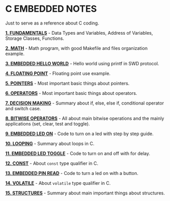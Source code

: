 # C EMBEDDED NOTES
Just to serve as a reference about C coding.

__[1. FUNDAMENTALS](01_FUNDAMENTALS/)__ - Data Types and Variables, Address of Variables, Storage Classes, Functions.

__[2. MATH](02_MATH/)__ - Math program, with good Makefile and files organization example.

__[3. EMBEDDED HELLO WORLD](03_EMBEDDED_HELLO_WORLD/)__ - Hello world using printf in SWD protocol.

__[4. FLOATING POINT](04_FLOATING_POINT/)__ - Floating point use example.

__[5. POINTERS](05_POINTERS/)__ - Most important basic things about pointers.

__[6. OPERATORS](06_OPERATORS/)__ - Most important basic things about operators.

__[7. DECISION MAKING](07_DECISION_MAKING/)__ - Summary about if, else, else if, conditional operator and switch case.

__[8. BITWISE OPERATORS](08_BITWISE_OPERATORS/)__ - All about main bitwise operations and the mainly applications (set, clear, test and toggle).

__[9. EMBEDDED LED ON](09_EMBEDDED_LED_ON/)__ - Code to turn on a led with step by step guide.

__[10. LOOPING](10_LOOPING/)__ - Summary about loops in C.

__[11. EMBEDDED LED TOGGLE](11_EMBEDDED_LED_TOGGLE/)__ - Code to turn on and off with for delay.

__[12. CONST](12_CONST/)__ - About `const` type qualifier in C.

__[13. EMBEDDED PIN READ](13_EMBEDDED_PIN_READ/)__ - Code to turn a led on with a button.

__[14. VOLATILE](14_VOLATILE/)__ - About `volatile` type qualifier in C.

__[15. STRUCTURES](15_STRUCTURES/)__ - Summary about main important things about structures.

